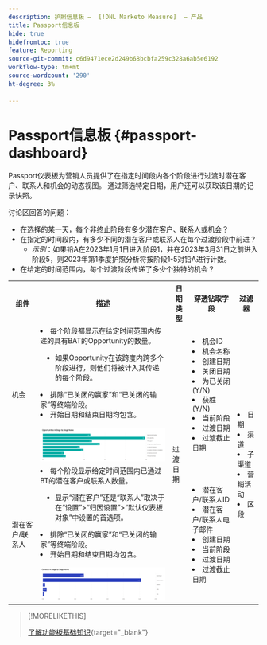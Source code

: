 ```yaml
---
description: 护照信息板 —  [!DNL Marketo Measure]  — 产品
title: Passport信息板
hide: true
hidefromtoc: true
feature: Reporting
source-git-commit: c6d9471ece2d249b68bcbfa259c328a6ab5e6192
workflow-type: tm+mt
source-wordcount: '290'
ht-degree: 3%

---
```


# Passport信息板 {#passport-dashboard}

Passport仪表板为营销人员提供了在指定时间段内各个阶段进行过渡时潜在客户、联系人和机会的动态视图。 通过筛选特定日期，用户还可以获取该日期的记录快照。

讨论区回答的问题：

* 在选择的某一天，每个非终止阶段有多少潜在客户、联系人或机会？
* 在指定的时间段内，有多少不同的潜在客户或联系人在每个过渡阶段中前进？
   * _示例_：如果铅A在2023年1月1日进入阶段1，并在2023年3月31日之前进入阶段5，则2023年第1季度护照分析将按阶段1-5对铅A进行计数。
* 在给定的时间范围内，每个过渡阶段传递了多少个独特的机会？

<table style="table-layout:auto"> 
<tbody>
<tr> 
   <th>组件</th> 
   <th>描述</th>
   <th>日期类型</th>
   <th>穿透钻取字段</th>
   <th>过滤器</th>
  </tr>
  <tr>
    <td>机会</td>
    <td><li>每个阶段都显示在给定时间范围内传递的具有BAT的Opportunity的数量。</li>
<ul style="padding-left: 30px;"><li>如果Opportunity在该跨度内跨多个阶段进行，则他们将被计入其传递的每个阶段。</li></ul>
<li>排除“已关闭的赢家”和“已关闭的输家”等终端阶段。</li>
<li>开始日期和结束日期均包含。</li>
<br/><img src="assets/passport-dashboard-1.png" width="600"></td>
    <td rowspan="2">过渡日期</td>
    <td><li>机会ID</li>
<li>机会名称</li>
<li>创建日期</li>
<li>关闭日期</li>
<li>为已关闭(Y/N)</li>
<li>获胜(Y/N)</li>
<li>当前阶段</li>
<li>过渡日期</li>
<li>过渡截止日期</li></td>
    <td rowspan="2"><li>日期</li>
<li>渠道</li>
<li>子渠道</li>
<li>营销活动</li>
<li>区段</li></td>
  </tr>
  <tr>
    <td>潜在客户/联系人</td>
    <td><li>每个阶段显示给定时间范围内已通过BT的潜在客户或联系人数量。</li>
<ul style="padding-left: 30px;"><li>显示“潜在客户”还是“联系人”取决于在“设置”&gt;“归因设置”&gt;“默认仪表板对象”中设置的首选项。</li></ul>
<li>排除“已关闭的赢家”和“已关闭的输家”等终端阶段。</li>
<li>开始日期和结束日期均包含。</li>
<br/><img src="assets/passport-dashboard-2.png" width="600"></td>
    <td><li>潜在客户/联系人ID</li>
<li>潜在客户/联系人电子邮件</li>
<li>创建日期</li>
<li>当前阶段</li>
<li>过渡日期</li>
<li>过渡截止日期</li></td>
  </tr>
</tbody>
</table>

>[!MORELIKETHIS]
>
>[了解功能板基础知识](/help/marketo-measure-discover-ui/dashboards/discover-dashboard-basics.md){target="_blank"}

